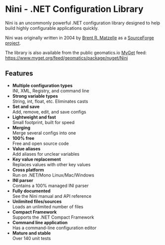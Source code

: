 # Nini - .NET Configuration Library

Nini is an uncommonly powerful .NET configuration library designed to help build highly configurable applications quickly.

Nini was originally written in 2004 by [Brent R. Matzelle](https://sourceforge.net/u/bmatzelle/profile/) as a [SourceForge project](https://sourceforge.net/projects/nini/).

The library is also available from the public geomatics.io [MyGet](http://www.myget.org) feed: https://www.myget.org/feed/geomatics/package/nuget/Nini

## Features

- **Multiple configuration types**  
INI, XML, Registry, and command line
- **Strong variable types**  
String, int, float, etc. Eliminates casts
- **Set and save**  
Add, remove, edit, and save configs
- **Lightweight and fast**  
Small footprint, built for speed
- **Merging**  
Merge several configs into one
- **100% free**  
Free and open source code
- **Value aliases**  
Add aliases for unclear variables
- **Key value replacement**  
Replaces values with other key values
- **Cross platform**  
Run on .NET/Mono Linux/Mac/Windows
- **INI parser**  
Contains a 100% managed INI parser
- **Fully documented**  
See the Nini manual and API reference
- **Unlimited files/sources**  
Loads an unlimited number of files
- **Compact Framework**  
Supports the .NET Compact Framework
- **Command line application**  
Has a command-line configuration editor
- **Mature and stable**  
Over 140 unit tests
